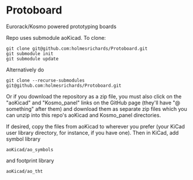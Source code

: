 # Protoboard
Eurorack/Kosmo powered prototyping boards

Repo uses submodule aoKicad. To clone:

```
git clone git@github.com:holmesrichards/Protoboard.git
git submodule init
git submodule update
```

Alternatively do

```
git clone --recurse-submodules git@github.com:holmesrichards/Protoboard.git
```

Or if you download the repository as a zip file, you must also click on the "aoKicad" and "Kosmo\_panel" links on the GitHub page (they'll have "@ something" after them) and download them as separate zip files which you can unzip into this repo's aoKicad and Kosmo\_panel directories.

If desired, copy the files from aoKicad to wherever you prefer (your KiCad user library directory, for instance, if you have one). Then in KiCad, add symbol library

```
aoKicad/ao_symbols
```
and footprint library
```
aoKicad/ao_tht
```
